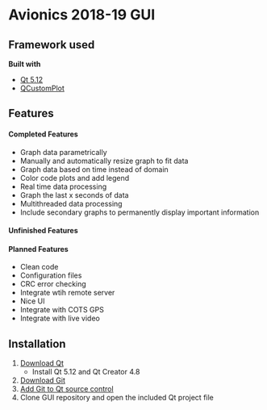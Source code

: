 # Avionics 2018-19 GUI

## Framework used
<b>Built with</b>
- [Qt 5.12](https://www.qt.io/)
- [QCustomPlot](https://www.qcustomplot.com/)

## Features
#### Completed Features
- Graph data parametrically
- Manually and automatically resize graph to fit data
- Graph data based on time instead of domain
- Color code plots and add legend
- Real time data processing
- Graph the last x seconds of data
- Multithreaded data processing
- Include secondary graphs to permanently display important information
#### Unfinished Features

#### Planned Features
- Clean code
- Configuration files
- CRC error checking
- Integrate wtih remote server
- Nice UI
- Integrate with COTS GPS
- Integrate with live video

## Installation
1. [Download Qt](https://www.qt.io/download-qt-installer?hsCtaTracking=9f6a2170-a938-42df-a8e2-a9f0b1d6cdce%7C6cb0de4f-9bb5-4778-ab02-bfb62735f3e5)
   - Install Qt 5.12 and Qt Creator 4.8
2. [Download Git](https://git-scm.com/downloads)
3. [Add Git to Qt source control](https://cpb-us-w2.wpmucdn.com/u.osu.edu/dist/7/11881/files/2018/02/QtCreatorGitTutorial-2ahr2m0.pdf)
4. Clone GUI repository and open the included Qt project file
